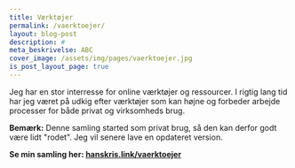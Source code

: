```yaml
---
title: Værktøjer
permalink: /vaerktoejer/
layout: blog-post
description: #
meta_beskrivelse: ABC
cover_image: /assets/img/pages/vaerktoejer.jpg
is_post_layout_page: true
---
```


Jeg har en stor interresse for online værktøjer og ressourcer. I rigtig lang tid har jeg været på udkig efter værktøjer som kan højne og forbeder arbejde processer for både privat og virksomheds brug.

**Bemærk:** Denne samling started som privat brug, så den kan derfor godt være lidt "rodet". Jeg vil senere lave en opdateret version.

**Se min samling her: [hanskris.link/vaerktoejer](http://hanskris.link/vaerktoejer)**
